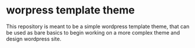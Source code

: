 # worpress template theme

This repository is meant to be a simple wordpress template theme, that can be used as bare basics to begin working on a more complex theme and design wordpress site.
